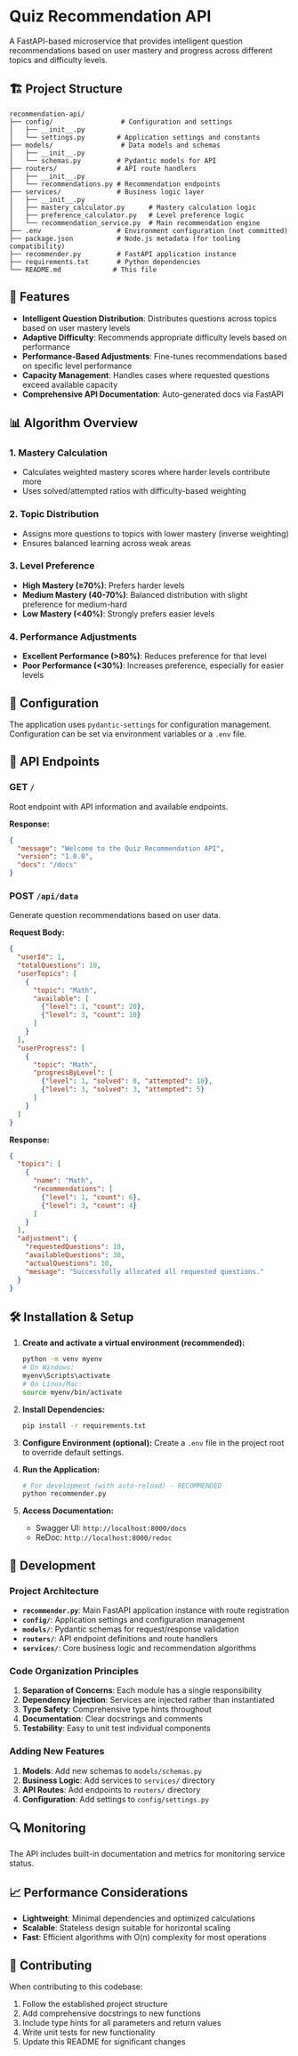 # Quiz Recommendation API

A FastAPI-based microservice that provides intelligent question recommendations based on user mastery and progress across different topics and difficulty levels.

## 🏗️ Project Structure

```
recommendation-api/
├── config/                 # Configuration and settings
│   ├── __init__.py
│   └── settings.py        # Application settings and constants
├── models/                 # Data models and schemas
│   ├── __init__.py
│   └── schemas.py         # Pydantic models for API
├── routers/               # API route handlers
│   ├── __init__.py
│   └── recommendations.py # Recommendation endpoints
├── services/              # Business logic layer
│   ├── __init__.py
│   ├── mastery_calculator.py      # Mastery calculation logic
│   ├── preference_calculator.py   # Level preference logic
│   └── recommendation_service.py  # Main recommendation engine
├── .env                   # Environment configuration (not committed)
├── package.json           # Node.js metadata (for tooling compatibility)
├── recommender.py         # FastAPI application instance
├── requirements.txt       # Python dependencies
└── README.md             # This file
```

## 🚀 Features

- **Intelligent Question Distribution**: Distributes questions across topics based on user mastery levels
- **Adaptive Difficulty**: Recommends appropriate difficulty levels based on performance
- **Performance-Based Adjustments**: Fine-tunes recommendations based on specific level performance
- **Capacity Management**: Handles cases where requested questions exceed available capacity
- **Comprehensive API Documentation**: Auto-generated docs via FastAPI

## 📊 Algorithm Overview

### 1. Mastery Calculation

- Calculates weighted mastery scores where harder levels contribute more
- Uses solved/attempted ratios with difficulty-based weighting

### 2. Topic Distribution

- Assigns more questions to topics with lower mastery (inverse weighting)
- Ensures balanced learning across weak areas

### 3. Level Preference

- **High Mastery (≥70%)**: Prefers harder levels
- **Medium Mastery (40-70%)**: Balanced distribution with slight preference for medium-hard
- **Low Mastery (<40%)**: Strongly prefers easier levels

### 4. Performance Adjustments

- **Excellent Performance (>80%)**: Reduces preference for that level
- **Poor Performance (<30%)**: Increases preference, especially for easier levels

## 🔧 Configuration

The application uses `pydantic-settings` for configuration management. Configuration can be set via environment variables or a `.env` file.

## 📝 API Endpoints

### GET `/`

Root endpoint with API information and available endpoints.

**Response:**

```json
{
  "message": "Welcome to the Quiz Recommendation API",
  "version": "1.0.0",
  "docs": "/docs"
}
```

### POST `/api/data`

Generate question recommendations based on user data.

**Request Body:**

```json
{
  "userId": 1,
  "totalQuestions": 10,
  "userTopics": [
    {
      "topic": "Math",
      "available": [
        {"level": 1, "count": 20},
        {"level": 3, "count": 10}
      ]
    }
  ],
  "userProgress": [
    {
      "topic": "Math",
      "progressByLevel": [
        {"level": 1, "solved": 8, "attempted": 10},
        {"level": 3, "solved": 3, "attempted": 5}
      ]
    }
  ]
}
```

**Response:**

```json
{
  "topics": [
    {
      "name": "Math",
      "recommendations": [
        {"level": 1, "count": 6},
        {"level": 3, "count": 4}
      ]
    }
  ],
  "adjustment": {
    "requestedQuestions": 10,
    "availableQuestions": 30,
    "actualQuestions": 10,
    "message": "Successfully allocated all requested questions."
  }
}
```

## 🛠️ Installation & Setup

1. **Create and activate a virtual environment (recommended):**

   ```bash
   python -m venv myenv
   # On Windows:
   myenv\Scripts\activate
   # On Linux/Mac:
   source myenv/bin/activate
   ```

2. **Install Dependencies:**

   ```bash
   pip install -r requirements.txt
   ```

3. **Configure Environment (optional):**
   Create a `.env` file in the project root to override default settings.

4. **Run the Application:**

   ```bash
   # For development (with auto-reload) - RECOMMENDED
   python recommender.py
   ```

5. **Access Documentation:**
   - Swagger UI: `http://localhost:8000/docs`
   - ReDoc: `http://localhost:8000/redoc`

## 🧪 Development

### Project Architecture

- **`recommender.py`**: Main FastAPI application instance with route registration
- **`config/`**: Application settings and configuration management
- **`models/`**: Pydantic schemas for request/response validation
- **`routers/`**: API endpoint definitions and route handlers
- **`services/`**: Core business logic and recommendation algorithms

### Code Organization Principles

1. **Separation of Concerns**: Each module has a single responsibility
2. **Dependency Injection**: Services are injected rather than instantiated
3. **Type Safety**: Comprehensive type hints throughout
4. **Documentation**: Clear docstrings and comments
5. **Testability**: Easy to unit test individual components

### Adding New Features

1. **Models**: Add new schemas to `models/schemas.py`
2. **Business Logic**: Add services to `services/` directory
3. **API Routes**: Add endpoints to `routers/` directory
4. **Configuration**: Add settings to `config/settings.py`

## 🔍 Monitoring

The API includes built-in documentation and metrics for monitoring service status.

## 📈 Performance Considerations

- **Lightweight**: Minimal dependencies and optimized calculations
- **Scalable**: Stateless design suitable for horizontal scaling
- **Fast**: Efficient algorithms with O(n) complexity for most operations

## 🤝 Contributing

When contributing to this codebase:

1. Follow the established project structure
2. Add comprehensive docstrings to new functions
3. Include type hints for all parameters and return values
4. Write unit tests for new functionality
5. Update this README for significant changes
